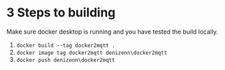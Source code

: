 # 3 Steps to building
Make sure docker desktop is running and you have tested the build locally.

1. `docker build --tag docker2mqtt .`
2. `docker image tag docker2mqtt denizenn\docker2mqtt`
3. `docker push denizenn\docker2mqtt`